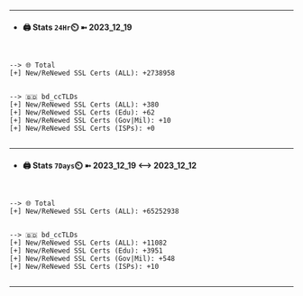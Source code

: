 

---
- #### 🖨️ **Stats** `24Hr`⏲️ ➼ 2023_12_19
```console


--> 🌐 Total
[+] New/ReNewed SSL Certs (ALL): +2738958


--> 🇧🇩 bd_ccTLDs
[+] New/ReNewed SSL Certs (ALL): +380
[+] New/ReNewed SSL Certs (Edu): +62
[+] New/ReNewed SSL Certs (Gov|Mil): +10
[+] New/ReNewed SSL Certs (ISPs): +0


```

---
- #### 🖨️ **Stats** `7Days`⏲️ ➼ 2023_12_19 <--> 2023_12_12
```console


--> 🌐 Total
[+] New/ReNewed SSL Certs (ALL): +65252938


--> 🇧🇩 bd_ccTLDs
[+] New/ReNewed SSL Certs (ALL): +11082
[+] New/ReNewed SSL Certs (Edu): +3951
[+] New/ReNewed SSL Certs (Gov|Mil): +548
[+] New/ReNewed SSL Certs (ISPs): +10


```

---

